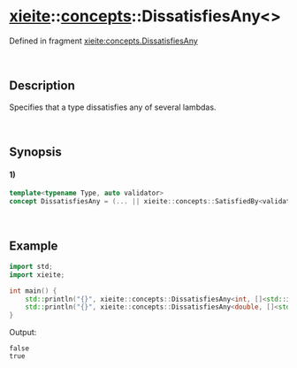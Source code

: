 # [xieite](../../xieite.md)\:\:[concepts](../../concepts.md)\:\:DissatisfiesAny\<\>
Defined in fragment [xieite:concepts.DissatisfiesAny](../../../src/concepts/dissatisfies_any.cpp)

&nbsp;

## Description
Specifies that a type dissatisfies any of several lambdas.

&nbsp;

## Synopsis
#### 1)
```cpp
template<typename Type, auto validator>
concept DissatisfiesAny = (... || xieite::concepts::SatisfiedBy<validator, Type>);
```

&nbsp;

## Example
```cpp
import std;
import xieite;

int main() {
    std::println("{}", xieite::concepts::DissatisfiesAny<int, []<std::integral> {}, []<std::same_as<int>> {}>);
    std::println("{}", xieite::concepts::DissatisfiesAny<double, []<std::floating_point> {}, []<std::same_as<void*>> {}>);
}
```
Output:
```
false
true
```
